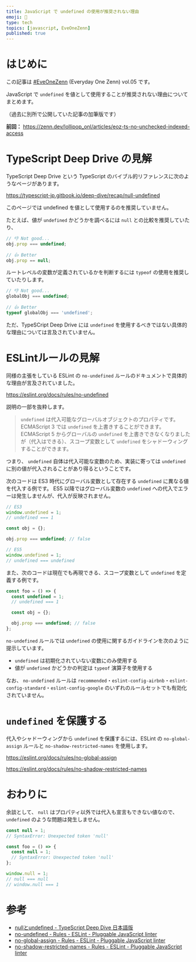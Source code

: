 ```yaml
---
title: JavaScript で undefined の使用が推奨されない理由
emoji: 🍭
type: tech
topics: [javascript, EveOneZenn]
published: true
---
```


# はじめに

この記事は [#EveOneZenn](https://zenn.dev/topics/eveonezenn) (Everyday One Zenn) vol.05 です。

JavaScript で `undefined` を値として使用することが推奨されない理由についてまとめます。

（過去に別所で公開していた記事の加筆版です）

**前回：**
https://zenn.dev/lollipop_onl/articles/eoz-ts-no-unchecked-indexed-access

# TypeScript Deep Drive の見解

TypeScript Deep Drive という TypeScript のバイブル的リファレンスに次のようなページがあります。

https://typescript-jp.gitbook.io/deep-dive/recap/null-undefined

このページでは undefined を値として使用するのを推奨していません。

たとえば、値が `undefined` かどうかを調べるには `null` との比較を推奨していたり、

```js
// 👎 Not good...
obj.prop === undefined;
 
// 👍 Better
obj.prop == null;
```

ルートレベルの変数が定義されているかを判断するには `typeof` の使用を推奨していたりします。

```js
// 👎 Not good...
globalObj === undefined;
 
// 👍 Better
typeof globalObj === 'undefined';
```

ただ、TypeSCript Deep Drive には `undefined` を使用するべきではない具体的な理由については言及されていません。

# ESLintルールの見解

同様の主張をしている ESLint の `no-undefined` ルールのドキュメントで具体的な理由が言及されていました。

https://eslint.org/docs/rules/no-undefined

説明の一部を抜粋します。

> `undefined` は代入可能なグローバルオブジェクトのプロパティです。 ECMAScript 3 では `undefined` を上書きすることができます。 ECMAScript 5 からグローバルの `undefined` を上書きできなくなりましたが（代入はできる）、スコープ変数として `undefined` をシャドーウィングすることができます。

つまり、 `undefined` 自体は代入可能な変数のため、実装に寄っては `undefined` に別の値が代入されることがあり得るということです。

次のコードは ES3 時代にグローバル変数として存在する `undefined` に異なる値を代入する例です。
ES5 以降ではグローバル変数の `undefined` への代入でエラーは発生しませんが、代入が反映されません。

```js
// ES3
window.undefined = 1;
// undefined === 1

const obj = {};

obj.prop === undefined; // false

// ES5
window.undefined = 1;
// undefined === undefined
```

また、次のコードは現在でも再現できる、スコープ変数として `undefined` を定義する例です。

```js
const foo = () => {
  const undefined = 1;
  // undefined === 1

  const obj = {};

  obj.prop === undefined; // false
};
```

`no-undefined` ルールでは `undefined` の使用に関するガイドラインを次のように提示しています。

* `undefined` は初期化されていない変数にのみ使用する
* 値が `undefined` かどうかの判定は `typeof` 演算子を使用する

なお、 `no-undefined` ルールは `recommended`・`eslint-config-airbnb`・`eslint-config-standard`・`eslint-config-google` のいずれのルールセットでも有効化されていません。

# `undefined` を保護する

代入やシャドーウィングから `undefined` を保護するには、ESLint の `no-global-assign` ルールと `no-shadow-restricted-names` を使用します。

https://eslint.org/docs/rules/no-global-assign

https://eslint.org/docs/rules/no-shadow-restricted-names

# おわりに

余談として、 `null` はプロパティ以外では代入も宣言もできない値なので、 `undefined` のような問題は発生しません。

```js
const null = 1;
// SyntaxError: Unexpected token 'null'

const foo = () => {
  const null = 1;
  // SyntaxError: Unexpected token 'null'
};

window.null = 1;
// null === null
// window.null === 1
```

# 参考

* [nullとundefined - TypeScript Deep Dive 日本語版](https://typescript-jp.gitbook.io/deep-dive/recap/null-undefined)
* [no-undefined - Rules - ESLint - Pluggable JavaScript linter](https://eslint.org/docs/rules/no-undefined)
* [no-global-assign - Rules - ESLint - Pluggable JavaScript linter](https://eslint.org/docs/rules/no-global-assign)
* [no-shadow-restricted-names - Rules - ESLint - Pluggable JavaScript linter](https://eslint.org/docs/rules/no-shadow-restricted-names)
